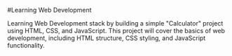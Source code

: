 #Learning Web Development

Learning Web Development stack by building a simple "Calculator" project using HTML, CSS, and JavaScript. This project will cover the basics of web development, including HTML structure, CSS styling, and JavaScript functionality.